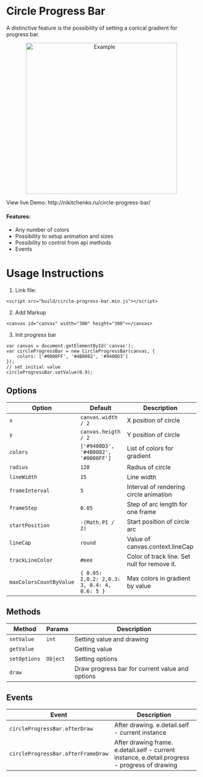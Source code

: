 # Circle Progress Bar
A distinctive feature is the possibility of setting a conical gradient for progress bar.

<p align="center">
       <img src="http://nikitchenko.ru/circle-progress-bar.gif" width="400" alt="Example" />
</p>
View live Demo: http://nikitchenko.ru/circle-progress-bar/

#### Features:
 * Any number of colors
 * Possibility to setup animation and sizes
 * Possibility to control from api methods
 * Events

# Usage Instructions
1. Link file:
```
<script src="build/circle-progress-bar.min.js"></script>
```

2. Add Markup
```
<canvas id="canvas" width="300" height="300"></canvas>
```

3. Init progress bar
```
var canvas = document.getElementById('canvas');
var circleProgressBar = new CircleProgressBar(canvas, {
    colors: ['#0000FF', '#4B0082', '#9400D3']
});
// set initial value
circleProgressBar.setValue(0.9);
```
## Options
| Option | Default | Description |
| --- | --- | --- |
| `x` | `canvas.width / 2` | X position of circle  |
| `y` | `canvas.heigth / 2`| Y position of circle |
| `colors` | `['#9400D3', '#4B0082', '#0000FF']`| List of colors for gradient |
| `radius` | `120`| Radius of circle |
| `lineWidth` | `15`| Line width |
| `frameInterval` | `5`| Interval of rendering circle animation |
| `frameStep` | `0.05`| Step of arc length for one frame |
| `startPosition` | `-(Math.PI / 2)`| Start position of circle arc |
| `lineCap` | `round`| Value of canvas.context.lineCap |
| `trackLineColor` | `#eee`| Color of track line. Set null for remove it. |
| `maxColorsCountByValue` | `{ 0.05: 2,0.2: 2,0.3: 3, 0.4: 4,  0.6: 5 }`| Max colors in gradient by value |

## Methods
| Method | Params | Description |
| --- | --- | --- |
| `setValue` | `int` | Setting value and drawing |
| `getValue` |  | Getting value |
| `setOptions` | `Object` | Setting options |
| `draw` | | Draw progress bar for current value and options |

## Events
| Event  | Description |
| --- | --- | 
| `circleProgressBar.afterDraw` | After drawing. e.detail.self - current instance |
| `circleProgressBar.afterFrameDraw` | After drawing frame. e.detail.self - current instance, e.detail.progress - progress of drawing |
